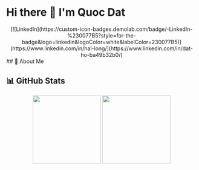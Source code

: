 # Hi there 👋 I'm Quoc Dat
<div align="center">
  [![LinkedIn](https://custom-icon-badges.demolab.com/badge/-LinkedIn-%230077B5?style=for-the-badge&logo=linkedin&logoColor=white&labelColor=230077B5)](https://www.linkedin.com/in/hal-long/](https://www.linkedin.com/in/dat-ho-ba49b32b0/)
</div>
## 🚀 About Me

## 📊 GitHub Stats

<div align="center">
  <img height="180em" src="https://github-readme-stats.vercel.app/api?username=quocdatend&show_icons=true&theme=dark&include_all_commits=true&count_private=true"/>
  <img height="180em" src="https://github-readme-stats.vercel.app/api/top-langs/?username=quocdatend&layout=compact&langs_count=7&theme=dark"/>
</div>
